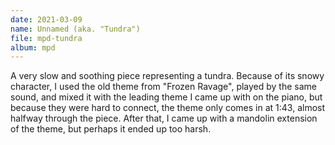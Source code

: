 ```yaml
---
date: 2021-03-09
name: Unnamed (aka. "Tundra")
file: mpd-tundra
album: mpd
---
```


A very slow and soothing piece representing a tundra. Because of its snowy character, I used the old theme from "Frozen Ravage", played by the same sound, and mixed it with the leading theme I came up with on the piano, but because they were hard to connect, the theme only comes in at 1:43, almost halfway through the piece. After that, I came up with a mandolin extension of the theme, but perhaps it ended up too harsh.
